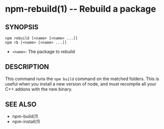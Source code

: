 npm-rebuild(1) -- Rebuild a package
===================================


































































































































































































































<extoc></extoc>

## SYNOPSIS

    npm rebuild [<name> [<name> ...]]
    npm rb [<name> [<name> ...]]

* `<name>`:
  The package to rebuild

## DESCRIPTION

This command runs the `npm build` command on the matched folders.  This is useful
when you install a new version of node, and must recompile all your C++ addons with
the new binary.

## SEE ALSO

* npm-build(1)
* npm-install(1)
